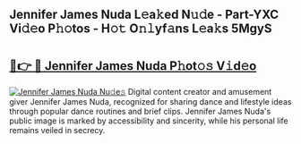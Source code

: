 ## Jennifer James Nuda L𝚎a𝚔ed N𝚞𝚍e - Part-YXC Vi𝚍𝚎o P𝚑𝚘tos - H𝚘𝚝 O𝚗𝚕yf𝚊ns L𝚎a𝚔s 5MgyS

# <h2><a href="http://kf9kdm.oniu.top/?m=Jennifer+James+Nuda">🔗👉 🔴 Jennifer James Nuda P𝚑ot𝚘𝚜 V𝚒d𝚎o</a></h2>

[![Jennifer James Nuda Nu𝚍e𝚜](https://i.imgur.com/0qMVB7G.gif)](http://kf9kdm.oniu.top/?m=Jennifer+James+Nuda)
Digital content creator and amusement giver Jennifer James Nuda, recognized for sharing dance and lifestyle ideas through popular dance routines and brief clips. Jennifer James Nuda's public image is marked by accessibility and sincerity, while his personal life remains veiled in secrecy.  
